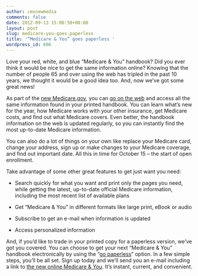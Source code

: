 ```yaml
---
author: cmsnewmedia
comments: false
date: 2012-09-13 15:00:50+00:00
layout: post
slug: medicare-you-goes-paperless
title: '“Medicare & You” goes paperless '
wordpress_id: 606
---
```


Love your red, white, and blue “Medicare & You” handbook? Did you ever think it would be nice to get the same information online? Knowing that the number of people 65 and over using the web has tripled in the past 10 years, we thought it would be a good idea too. And, now we’ve got some great news! 

As part of the [new Medicare.gov](http://blog.medicare.gov/2012/08/21/the-new-medicare-gov-making-medicare-information-clearer-simpler/http:/blog.medicare.gov/2012/08/21/the-new-medicare-gov-making-medicare-information-clearer-simpler/), you can [go on the web](https://www.medicare.gov/medicare-and-you/medicare-and-you.html) and access all the same information found in your printed handbook. You can learn what’s new for the year, how Medicare works with your other insurance, get Medicare costs, and find out what Medicare covers. Even better, the handbook information on the web is updated regularly, so you can instantly find the most up-to-date Medicare information.

You can also do a lot of things on your own like replace your Medicare card, change your address, sign up or make changes to your Medicare coverage, and find out important date. All this in time for October 15 – the start of open enrollment.

Take advantage of some other great features to get just want you need:



	
  * Search quickly for what you want and print only the pages you need, while getting the latest, up-to-date official Medicare information, including the most recent list of available plans

	
  * Get “Medicare & You” in different formats like large print, eBook or audio

	
  * Subscribe to get an e-mail when information is updated

	
  * Access personalized information 


And, if you’d like to trade in your printed copy for a paperless version, we’ve got you covered. You can choose to get your next “Medicare & You” handbook electronically by using the “[go paperless](https://www.medicare.gov/gopaperless/home.aspx)” option. In a few simple steps, you’ll be all set. Sign up today and we’ll send you an e-mail including a link to [the new online Medicare & You](https://www.medicare.gov/medicare-and-you/medicare-and-you.html). It’s instant, current, and convenient.

 

